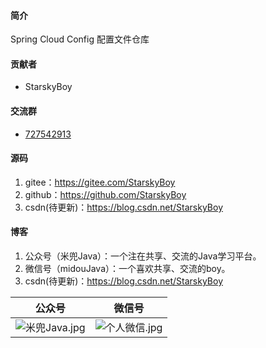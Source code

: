 #### 简介

Spring Cloud Config 配置文件仓库

#### 贡献者

- StarskyBoy

#### 交流群

- <a target="_blank" href="https://jq.qq.com/?_wv=1027&k=5zWEvg5"> 727542913</a>   


#### 源码

1. gitee：https://gitee.com/StarskyBoy 
2. github：https://github.com/StarskyBoy
3. csdn(待更新)：https://blog.csdn.net/StarskyBoy


#### 博客

1. 公众号（米兜Java）：一个注在共享、交流的Java学习平台。
2. 微信号（midouJava）：一个喜欢共享、交流的boy。
3. csdn(待更新)：https://blog.csdn.net/StarskyBoy

| 公众号                 | 微信号                 |
| --------------------- | --------------------- |
| ![](https://images.gitee.com/uploads/images/2018/0903/082319_bae6574f_2060340.jpeg "米兜Java.jpg") | ![](https://images.gitee.com/uploads/images/2018/0903/082200_00c55dfb_2060340.jpeg "个人微信.jpg") |
